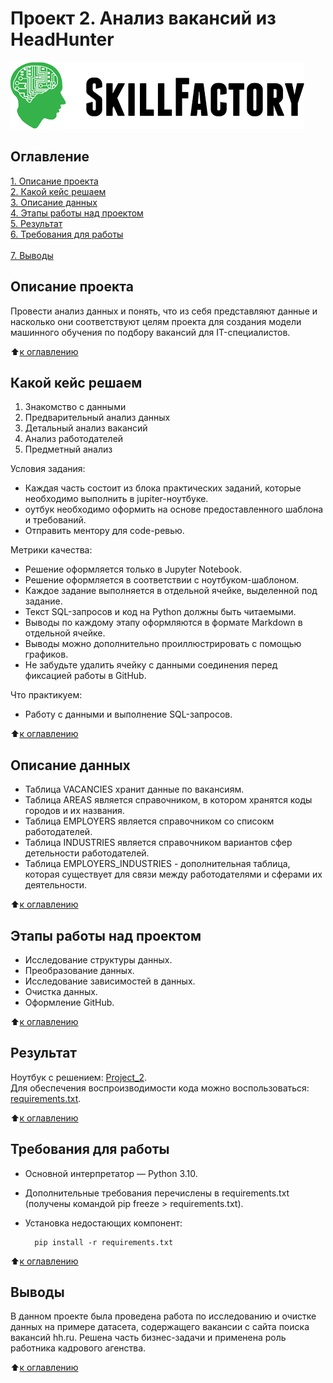# Проект 2. Анализ вакансий из HeadHunter

![SkillFactory](../images/sf_logo.png)

## Оглавление

[1. Описание проекта](https://github.com/costaM705/sf_data_science/tree/main/project_2/README.md#Описание-проекта)</br>
[2. Какой кейс решаем](https://github.com/costaM705/sf_data_science/tree/main/project_2/README.md#Какой-кейс-решаем)</br>
[3. Описание данных](https://github.com/costaM705/sf_data_science/tree/main/project_2/README.md#Описание-данных)</br>
[4. Этапы работы над проектом](https://github.com/costaM705/sf_data_science/tree/main/project_2/README.md#Этапы-работы-над-проектом)</br>
[5. Результат](https://github.com/costaM705/sf_data_science/tree/main/project_2/README.md#Результат)</br>
[6. Требования для работы](https://github.com/costaM705/sf_data_science/tree/main/project_2/README.md#Требования-для-работы)</br>      
[7. Выводы](https://github.com/costaM705/sf_data_science/tree/main/project_2/README.md#Выводы)       

## Описание проекта

Провести анализ данных и понять, что из себя представляют данные и насколько они соответствуют целям проекта для создания модели машинного обучения по подбору вакансий для IT-специалистов.

 :arrow_up:[к оглавлению](https://github.com/costaM705/sf_data_science/tree/main/project_2/README.md#Оглавление)      


## Какой кейс решаем

1. Знакомство с данными<br/>
2. Предварительный анализ данных<br/>
3. Детальный анализ вакансий<br/>
4. Анализ работодателей<br/>
5. Предметный анализ<br/>

Условия задания:
* Каждая часть состоит из блока практических заданий, которые необходимо выполнить в jupiter-ноутбуке.
* оутбук необходимо оформить на основе предоставленного шаблона и требований.
* Отправить ментору для code-ревью.

Метрики качества:
* Решение оформляется только в Jupyter Notebook.
* Решение оформляется в соответствии с ноутбуком-шаблоном.
* Каждое задание выполняется в отдельной ячейке, выделенной под задание.
* Текст SQL-запросов и код на Python должны быть читаемыми.
* Выводы по каждому этапу оформляются в формате Markdown в отдельной ячейке.
* Выводы можно дополнительно проиллюстрировать с помощью графиков.
* Не забудьте удалить ячейку с данными соединения перед фиксацией работы в GitHub.

Что практикуем:
* Работу с данными и выполнение SQL-запросов.

:arrow_up:[к оглавлению](https://github.com/costaM705/sf_data_science/tree/main/project_2/README.md#Оглавление)      

## Описание данных

* Таблица VACANCIES хранит данные по вакансиям.
* Таблица AREAS является справочником, в котором хранятся коды городов и их названия.
* Таблица EMPLOYERS является справочником со списокм работодателей.
* Таблица INDUSTRIES является справочником вариантов сфер детельности работодателей.
* Таблица EMPLOYERS_INDUSTRIES - дополнительная таблица, которая существует для связи между работодателями и сферами их деятельности.

:arrow_up:[к оглавлению](https://github.com/costaM705/sf_data_science/tree/main/project_2/README.md#Оглавление)        


## Этапы работы над проектом

* Исследование структуры данных.
* Преобразование данных.
* Исследование зависимостей в данных.
* Очистка данных.
* Оформление GitHub.

:arrow_up:[к оглавлению](https://github.com/costaM705/sf_data_science/tree/main/project_2/README.md#Оглавление)        

## Результат

Ноутбук с решением: [Project_2](https://github.com/costaM705/sf_data_science/blob/main/project_2/project_2_vacancies_analysis_from_HeadHunter.ipynb).      
Для обеспечения воспроизводимости кода можно воспользоваться: [requirements.txt](https://github.com/costaM705/sf_data_science/tree/main/project_2/requirements.txt).

:arrow_up:[к оглавлению](https://github.com/costaM705/sf_data_science/tree/main/project_2/README.md#Оглавление)         

## Требования для работы

* Основной интерпретатор — Python 3.10.
* Дополнительные требования перечислены в requirements.txt (получены командой pip freeze > requirements.txt).
* Установка недостающих компонент:

        pip install -r requirements.txt

:arrow_up:[к оглавлению](https://github.com/costaM705/sf_data_science/tree/main/project_2/README.md#Оглавление)         

## Выводы

В данном проекте была проведена работа по исследованию и очистке данных на примере датасета, содержащего вакансии с сайта поиска вакансий hh.ru.
Решена часть бизнес-задачи и применена роль работника кадрового агенства.

:arrow_up:[к оглавлению](https://github.com/costaM705/sf_data_science/tree/main/project_2/README.md#Оглавление)   


